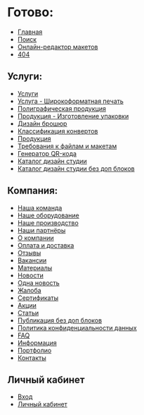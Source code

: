 # Готово:
* [Главная](https://rex4r.github.io/pmg.ae/main.html) <br>
* [Поиск](https://rex4r.github.io/pmg.ae/search.html) <br>
* [Онлайн-редактор макетов](https://rex4r.github.io/pmg.ae/online-editor.html) <br>
* [404](https://rex4r.github.io/pmg.ae/404.html) <br>

## Услуги: <br>
* [Услуги](https://rex4r.github.io/pmg.ae/services.html) <br>
* [Услуга - Широкоформатная печать](https://rex4r.github.io/pmg.ae/service.html) <br>
* [Полиграфическая продукция](https://rex4r.github.io/pmg.ae/products.html) <br>
* [Продукция - Изготовление упаковки](https://rex4r.github.io/pmg.ae/product.html) <br>
* [Дизайн брошюр](https://rex4r.github.io/pmg.ae/design-item.html) <br>
* [Классификация конвертов](https://rex4r.github.io/pmg.ae/design-item-2.html) <br>
* [Продукция](https://rex4r.github.io/pmg.ae/productiya.html) <br>
* [Требования к файлам и макетам](https://rex4r.github.io/pmg.ae/file-requirements.html) <br>
* [Генератор QR-кода](https://rex4r.github.io/pmg.ae/qr-generator.html) <br>
* [Каталог дизайн студии](https://rex4r.github.io/pmg.ae/design-catalogue.html) <br>
* [Каталог дизайн студии без доп блоков](https://rex4r.github.io/pmg.ae/design-catalogue-2.html) <br>

## Компания: <br>
* [Наша команда](https://rex4r.github.io/pmg.ae/team.html) <br>
* [Наше оборудование](https://rex4r.github.io/pmg.ae/equipment.html) <br>
* [Наше производство](https://rex4r.github.io/pmg.ae/our-production.html) <br>
* [Наши партнёры](https://rex4r.github.io/pmg.ae/partners.html) <br>
* [О компании](https://rex4r.github.io/pmg.ae/about.html) <br>
* [Оплата и доставка](https://rex4r.github.io/pmg.ae/payment.html) <br>
* [Отзывы](https://rex4r.github.io/pmg.ae/review.html) <br>
* [Вакансии](https://rex4r.github.io/pmg.ae/vacancy.html) <br>
* [Материалы](https://rex4r.github.io/pmg.ae/materials.html) <br>
* [Новости](https://rex4r.github.io/pmg.ae/news.html) <br>
* [Одна новость](https://rex4r.github.io/pmg.ae/news-single.html) <br>
* [Жалоба](https://rex4r.github.io/pmg.ae/complaint.html) <br>
* [Сертификаты](https://rex4r.github.io/pmg.ae/certificates.html) <br>
* [Акции](https://rex4r.github.io/pmg.ae/deals.html) <br>
* [Статьи](https://rex4r.github.io/pmg.ae/publication.html) <br>
* [Публикация без доп блоков](https://rex4r.github.io/pmg.ae/publication-2.html) <br>
* [Политика конфиденциальности данных](https://rex4r.github.io/pmg.ae/text.html) <br>
* [FAQ](https://rex4r.github.io/pmg.ae/faq.html) <br>
* [Информация](https://rex4r.github.io/pmg.ae/info.html) <br>
* [Портфолио](https://rex4r.github.io/pmg.ae/portfolio-categories.html) <br>
* [Контакты](https://rex4r.github.io/pmg.ae/contacts.html) <br>

## Личный кабинет
* [Вход](https://rex4r.github.io/pmg.ae/login.html) <br>
* [Личный кабинет](https://rex4r.github.io/pmg.ae/account.html) <br>
